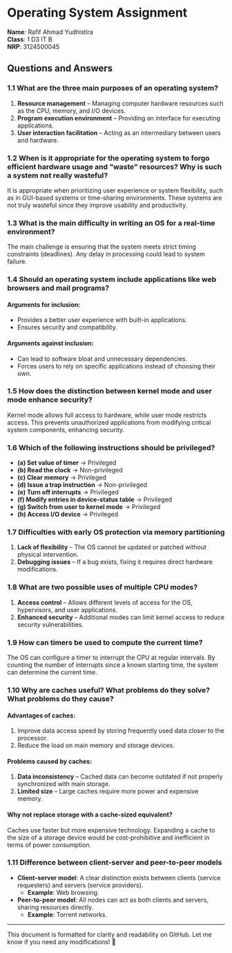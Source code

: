# Operating System Assignment

**Name**: Rafif Ahmad Yudhistira  
**Class**: 1 D3 IT B  
**NRP**: 3124500045  

## Questions and Answers

### 1.1 What are the three main purposes of an operating system?
1. **Resource management** – Managing computer hardware resources such as the CPU, memory, and I/O devices.  
2. **Program execution environment** – Providing an interface for executing applications.  
3. **User interaction facilitation** – Acting as an intermediary between users and hardware.  

### 1.2 When is it appropriate for the operating system to forgo efficient hardware usage and "waste" resources? Why is such a system not really wasteful?
It is appropriate when prioritizing user experience or system flexibility, such as in GUI-based systems or time-sharing environments. These systems are not truly wasteful since they improve usability and productivity.  

### 1.3 What is the main difficulty in writing an OS for a real-time environment?
The main challenge is ensuring that the system meets strict timing constraints (deadlines). Any delay in processing could lead to system failure.  

### 1.4 Should an operating system include applications like web browsers and mail programs?
#### **Arguments for inclusion:**
- Provides a better user experience with built-in applications.  
- Ensures security and compatibility.  

#### **Arguments against inclusion:**
- Can lead to software bloat and unnecessary dependencies.  
- Forces users to rely on specific applications instead of choosing their own.  

### 1.5 How does the distinction between kernel mode and user mode enhance security?
Kernel mode allows full access to hardware, while user mode restricts access. This prevents unauthorized applications from modifying critical system components, enhancing security.  

### 1.6 Which of the following instructions should be privileged?
- **(a) Set value of timer** -> Privileged  
- **(b) Read the clock** -> Non-privileged  
- **(c) Clear memory** -> Privileged  
- **(d) Issue a trap instruction** -> Non-privileged  
- **(e) Turn off interrupts** -> Privileged  
- **(f) Modify entries in device-status table** -> Privileged  
- **(g) Switch from user to kernel mode** -> Privileged  
- **(h) Access I/O device** -> Privileged  

### 1.7 Difficulties with early OS protection via memory partitioning
1. **Lack of flexibility** – The OS cannot be updated or patched without physical intervention.  
2. **Debugging issues** – If a bug exists, fixing it requires direct hardware modifications.  

### 1.8 What are two possible uses of multiple CPU modes?
1. **Access control** – Allows different levels of access for the OS, hypervisors, and user applications.  
2. **Enhanced security** – Additional modes can limit kernel access to reduce security vulnerabilities.  

### 1.9 How can timers be used to compute the current time?
The OS can configure a timer to interrupt the CPU at regular intervals. By counting the number of interrupts since a known starting time, the system can determine the current time.  

### 1.10 Why are caches useful? What problems do they solve? What problems do they cause?
#### **Advantages of caches:**  
1. Improve data access speed by storing frequently used data closer to the processor.  
2. Reduce the load on main memory and storage devices.  

#### **Problems caused by caches:**  
1. **Data inconsistency** – Cached data can become outdated if not properly synchronized with main storage.  
2. **Limited size** – Large caches require more power and expensive memory.  

#### **Why not replace storage with a cache-sized equivalent?**  
Caches use faster but more expensive technology. Expanding a cache to the size of a storage device would be cost-prohibitive and inefficient in terms of power consumption.  

### 1.11 Difference between client-server and peer-to-peer models
- **Client-server model**: A clear distinction exists between clients (service requesters) and servers (service providers).  
  - **Example**: Web browsing.  
- **Peer-to-peer model**: All nodes can act as both clients and servers, sharing resources directly.  
  - **Example**: Torrent networks.  

---

This document is formatted for clarity and readability on GitHub. Let me know if you need any modifications! 🚀

